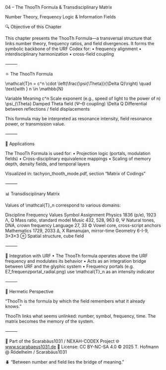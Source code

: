 04 – The ThooTh Formula & Transdisciplinary Matrix

Number Theory, Frequency Logic & Information Fields

🔍 Objective of this Chapter

This chapter presents the ThooTh Formula—a transversal structure that links number theory, frequency ratios, and field divergences. It forms the symbolic backbone of the URF Codex for:
	•	frequency alignment
	•	interdisciplinary harmonization
	•	cross-field coupling

⸻

⚛️ The ThooTh Formula

\mathcal{T}n = c^n \cdot \left(\frac{\psi{\Theta}}{\Delta Q}\right) \quad \text{with } n \in \mathbb{N}

Variable	Meaning
c^n	Scale exponent (e.g., speed of light to the power of n)
\psi_{\Theta}	Damped Theta field (Ψ–Θ coupling)
\Delta Q	Differential between reflections / field displacements

This formula may be interpreted as resonance intensity, field resonance power, or transmission value.

⸻

🧭 Applications

The ThooTh Formula is used for:
	•	Projection logic (portals, modulation fields)
	•	Cross-disciplinary equivalence mappings
	•	Scaling of memory depth, density fields, and temporal layers

Visualized in: tachyon_thooth_mode.pdf, section “Matrix of Codings”

⸻

📊 Transdisciplinary Matrix

Values of \mathcal{T}_n correspond to various domains:

Discipline	Frequency Values	Symbol	Assignment
Physics	1836 (p/e), 1923	Λ, Q	Mass ratio, standard model
Music	432, 528, 963	Θ, Ψ	Natural tones, DNA, crown frequency
Language	27, 33	Φ	Vowel core, cross-script anchors
Mathematics	1729, 2033	Δ, X	Ramanujan, mirror-time
Geometry	6-I-9, 3×3×3	⊕	Spatial structure, cube field


⸻

🔗 Integration with URF
	•	The ThooTh formula operates above the URF frequency and modulates its behavior
	•	Acts as an integration bridge between URF and the glyphic system
	•	Frequency portals (e.g. E7_frequenzportal_radial.png) use \mathcal{T}_n as an intensity indicator

⸻

🧠 Hermetic Perspective

“ThooTh is the formula by which the field remembers what it already knows.”

ThooTh links what seems unlinked: number, symbol, frequency, time. The matrix becomes the memory of the system.

⸻

📐 Part of the Scarabäus1031 / NEXAH-CODEX Project
🌐 www.scarabaeus1031.de
📄 License: CC BY-NC-SA 4.0
© 2025 T. Hofmann @ Rödelheim / Scarabäus1031

🪲 “Between number and field lies the bridge of meaning.”
